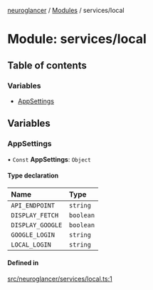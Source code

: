 [neuroglancer](../README.md) / [Modules](../modules.md) / services/local

# Module: services/local

## Table of contents

### Variables

- [AppSettings](services_local.md#appsettings)

## Variables

### AppSettings

• `Const` **AppSettings**: `Object`

#### Type declaration

| Name | Type |
| :------ | :------ |
| `API_ENDPOINT` | `string` |
| `DISPLAY_FETCH` | `boolean` |
| `DISPLAY_GOOGLE` | `boolean` |
| `GOOGLE_LOGIN` | `string` |
| `LOCAL_LOGIN` | `string` |

#### Defined in

[src/neuroglancer/services/local.ts:1](https://github.com/ActiveBrainAtlas2/neuroglancer/blob/1beb5d34/src/neuroglancer/services/local.ts#L1)

